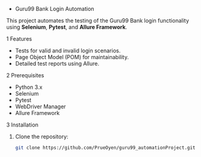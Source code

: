 - Guru99 Bank Login Automation

This project automates the testing of the Guru99 Bank login functionality using **Selenium**, **Pytest**, and **Allure Framework**.

1 Features
- Tests for valid and invalid login scenarios.
- Page Object Model (POM) for maintainability.
- Detailed test reports using Allure.

2 Prerequisites
- Python 3.x
- Selenium
- Pytest
- WebDriver Manager
- Allure Framework

3 Installation
1. Clone the repository:
   ```bash
   git clone https://github.com/PrueOyen/guru99_automationProject.git
